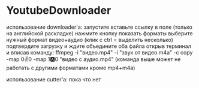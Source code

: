 # YoutubeDownloader
использование downloader'a:
запустите
вставьте ссылку в поле (только на английской раскладке)
нажмите кнопку показать форматы
выберите нужный формат видео+аудио (клик с ctrl = выделить несколько)
подтвердите загрузку и ждите
объедините оба файла открыв терминал и вписав команду:
ffmpeg -i "видео.mp4" -i "звук от видео.m4a" -c copy -map 0:v:0 -map 1:a:0 "видео с аудио.mp4"
(команда выше может не работать с другими форматами кроме mp4+m4a)

использование cutter'а:
пока что нет
